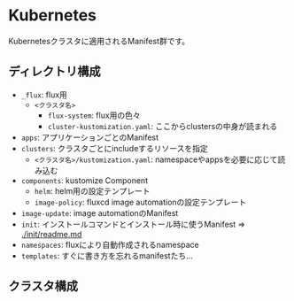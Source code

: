 # Kubernetes

Kubernetesクラスタに適用されるManifest群です。

## ディレクトリ構成

- `_flux`: flux用
  - `<クラスタ名>`
    - `flux-system`: flux用の色々
    - `cluster-kustomization.yaml`: ここからclustersの中身が読まれる
- `apps`: アプリケーションごとのManifest
- `clusters`: クラスタごとにincludeするリソースを指定
  - `<クラスタ名>/kustomization.yaml`: namespaceやappsを必要に応じて読み込む
- `components`: kustomize Component
  - `helm`: helm用の設定テンプレート
  - `image-policy`: fluxcd image automationの設定テンプレート
- `image-update`: image automationのManifest
- `init`: インストールコマンドとインストール時に使うManifest ⇒ [./init/readme.md](./init/readme.md)
- `namespaces`: fluxにより自動作成されるnamespace
- `templates`: すぐに書き方を忘れるmanifestたち...


## クラスタ構成